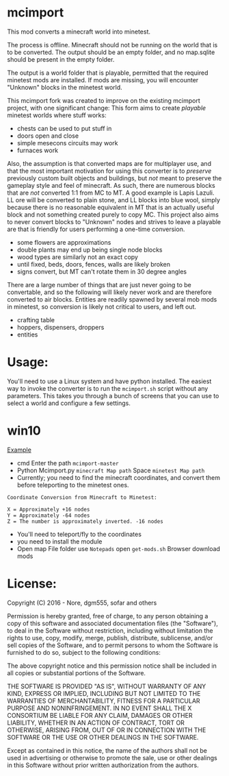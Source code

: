 # mcimport

This mod converts a minecraft world into minetest.

The process is offline. Minecraft should not be running on the world
that is to be converted. The output should be an empty folder, and
no map.sqlite should be present in the empty folder.

The output is a world folder that is playable, permitted that the
required minetest mods are installed. If mods are missing, you will
encounter "Unknown" blocks in the minetest world.

This mcimport fork was created to improve on the existing mcimport
project, with one significant change: This form aims to create
*playable* minetest worlds where stuff works:

- chests can be used to put stuff in
- doors open and close
- simple mesecons circuits may work
- furnaces work

Also, the assumption is that converted maps are for multiplayer
use, and that the most important motivation for using this
converter is to *preserve* previously custom built objects
and buildings, but *not* meant to preserve the gameplay style
and feel of minecraft. As such, there are numerous blocks that
are *not* converted 1:1 from MC to MT. A good example is Lapis
Lazuli. LL ore will be converted to plain stone, and LL blocks
into blue wool, simply because there is no reasonable equivalent
in MT that is an actually useful block and not something created
purely to copy MC. This project also aims to never convert
blocks to "Unknown" nodes and strives to leave a playable are
that is friendly for users performing a one-time conversion.

- some flowers are approximations
- double plants may end up being single node blocks
- wood types are similarly not an exact copy
- until fixed, beds, doors, fences, walls are likely broken
- signs convert, but MT can't rotate them in 30 degree angles

There are a large number of things that are just never going to
be convertable, and so the following will likely never work and
are therefore converted to air blocks. Entities are readily
spawned by several mob mods in minetest, so conversion is likely
not critical to users, and left out.

- crafting table
- hoppers, dispensers, droppers
- entities

# Usage:

You'll need to use a Linux system and have python installed. The
easiest way to invoke the converter is to run the `mcimport.sh`
script without any parameters. This takes you through a bunch of
screens that you can use to select a world and configure a few
settings.
#
# win10
[Example](https://github.com/minetest-tools/mcimport/issues/34) 
* cmd Enter the path `mcimport-master`
* Python Mcimport.py `minecraft Map path` Space `minetest Map path`
* Currently; you need to find the minecraft coordinates, and convert them before teleporting to the minetest ones.
```
Coordinate Conversion from Minecraft to Minetest:

X = Approximately +16 nodes
Y = Approximately -64 nodes
Z = The number is approximately inverted. -16 nodes
```
* You'll need to teleport/fly to the coordinates
* you need to install the module
* Open map File folder use `Notepads` open `get-mods.sh` Browser download mods
#
# License:

Copyright (C) 2016 - Nore, dgm555, sofar and others

Permission is hereby granted, free of charge, to any person obtaining
a copy of this software and associated documentation files (the
"Software"), to deal in the Software without restriction, including
without limitation the rights to use, copy, modify, merge, publish,
distribute, sublicense, and/or sell copies of the Software, and to
permit persons to whom the Software is furnished to do so, subject to
the following conditions:

The above copyright notice and this permission notice shall be
included in all copies or substantial portions of the Software.

THE SOFTWARE IS PROVIDED "AS IS", WITHOUT WARRANTY OF ANY KIND,
EXPRESS OR IMPLIED, INCLUDING BUT NOT LIMITED TO THE WARRANTIES OF
MERCHANTABILITY, FITNESS FOR A PARTICULAR PURPOSE AND
NONINFRINGEMENT. IN NO EVENT SHALL THE X CONSORTIUM BE LIABLE FOR ANY
CLAIM, DAMAGES OR OTHER LIABILITY, WHETHER IN AN ACTION OF CONTRACT,
TORT OR OTHERWISE, ARISING FROM, OUT OF OR IN CONNECTION WITH THE
SOFTWARE OR THE USE OR OTHER DEALINGS IN THE SOFTWARE.

Except as contained in this notice, the name of the authors shall
not be used in advertising or otherwise to promote the sale, use or
other dealings in this Software without prior written authorization
from the authors.

